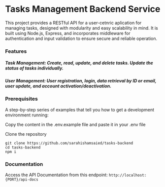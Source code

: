 # Tasks Management Backend Service
This project provides a RESTful API for a user-cetnric aplication for managing tasks, designed with modularity and easy scalability in mind. It is built using Node.js, Express, and incorporates middleware for authentication and input validation to ensure secure and reliable operation.

### Features
##### Task Management: Create, read, update, and delete tasks. Update the status of tasks individually.
##### User Management: User registration, login, data retrieval by ID or email, user update, and account activation/deactivation.


### Prerequisites
  
A step-by-step series of examples that tell you how to get a development environment running:

Copy the content in the .env.example file and paste it in your .env file 

Clone the repository

    git clone https://github.com/sarahishamsaied/tasks-backend
    cd tasks-backend
    npm i

### Documentation

Access the API Documentation from this endpoint:
                  `http://localhost:{PORT}/api-docs`

